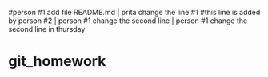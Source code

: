
#person #1 add file README.md | prita change the line #1
#this line is added by person #2 | person #1 change the second line  | person #1 change the second line in thursday


# git_homework
